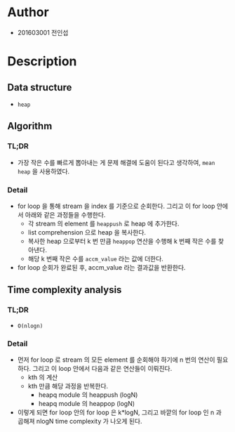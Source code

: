 # Author
- 201603001 전인섭

# Description
## Data structure
- `heap`

## Algorithm
### TL;DR
- 가장 작은 수를 빠르게 뽑아내는 게 문제 해결에 도움이 된다고 생각하여, `mean heap` 을 사용하였다.
### Detail 
- for loop 을 통해 stream 을 index 를 기준으로 순회한다. 그리고 이 for loop 안에서 아래와 같은 과정들을 수행한다.
    - 각 stream 의 element 를 `heappush` 로 heap 에 추가한다.
    - list comprehension 으로 heap 을 복사한다.
    - 복사한 heap 으로부터 k 번 만큼 `heappop` 연산을 수행해 k 번째 작은 수를 찾아낸다.
    - 해당 k 번째 작은 수를 `accm_value` 라는 값에 더한다.
- for loop 순회가 완료된 후, accm_value 라는 결과값을 반환한다. 

## Time complexity analysis
### TL;DR
- `O(nlogn)`
### Detail
- 먼저 for loop 로 stream 의 모든 element 를 순회해야 하기에 n 번의 연산이 필요하다. 그리고 이 loop 안에서 다음과 같은 연산들이 이뤄진다.
  - kth 의 계산 
  - kth 만큼 해당 과정을 반복한다.
    - heapq module 의 heappush (logN)
    - heapq module 의 heappop (logN)
- 이렇게 되면 for loop 안의 for loop 은 k*logN, 그리고 바깥의 for loop 인 n 과 곱해져 nlogN time complexity 가 나오게 된다.